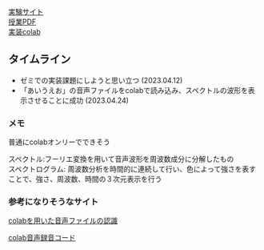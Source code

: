 [実験サイト](http://www.sap.ist.i.kyoto-u.ac.jp/members/inoue/le4-audio/)  <br>
[授業PDF](https://drive.google.com/file/d/1kUTLW88KxTm--3_VQFFObd-vioAEgRci/view)  <br>
[実装colab](https://colab.research.google.com/drive/1npe5XEhCqQaWDQRtWXWtYRGTwpfrGlK-?usp=sharing)



## タイムライン

- ゼミでの実装課題にしようと思い立つ (2023.04.12)
- 「あいうえお」の音声ファイルをcolabで読み込み、スペクトルの波形を表示させることに成功 (2023.04.24)



### メモ 
普通にcolabオンリーでできそう  <br>

スペクトル:フーリエ変換を用いて音声波形を周波数成分に分解したもの   <br>
スペクトログラム: 周波数分析を時間的に連続して行い、色によって強さを表すことで、強さ、周波数、時間の３次元表示を行う



### 参考になりそうなサイト

[colabを用いた音声ファイルの認識](https://zenn.dev/tam_tam/articles/d59250ecf25628)  <br>

[colab音声録音コード](https://gist.github.com/tam17aki/8bfa2a42dab0061ee2641aed32dd1d30)
